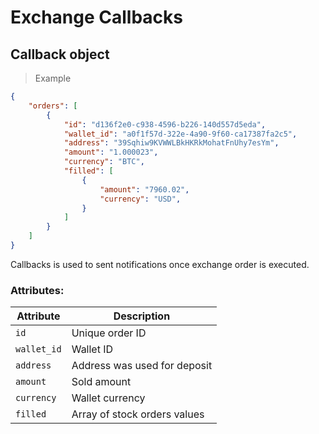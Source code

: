 # Exchange Callbacks

## Callback object

> Example

```json
{
    "orders": [
        {
            "id": "d136f2e0-c938-4596-b226-140d557d5eda",
            "wallet_id": "a0f1f57d-322e-4a90-9f60-ca17387fa2c5",
            "address": "39Sqhiw9KVWWLBkHKRkMohatFnUhy7esYm",
            "amount": "1.000023",
            "currency": "BTC",
            "filled": [
                {
                    "amount": "7960.02",
                    "currency": "USD",
                }
            ]
        }
    ]
}
```

Callbacks is used to sent notifications once exchange order is executed.

### Attributes:

Attribute | Description
--------- | -----------
`id` | Unique order ID
`wallet_id` | Wallet ID
`address` | Address was used for deposit
`amount` | Sold amount
`currency` | Wallet currency
`filled` | Array of stock orders values
